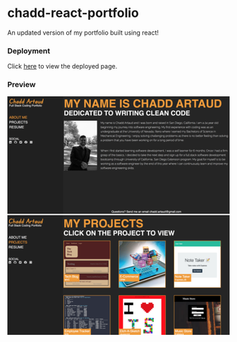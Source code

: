 # chadd-react-portfolio
An updated version of my portfolio built using react!
### Deployment
  Click [here](https://cartaud.github.io/chadd-react-portfolio/) to view the deployed page.

### Preview
![Page Preview One](/src/images/preview1.png)
![Page Preview Two](/src/images/preview2.png)